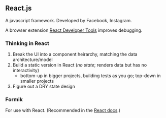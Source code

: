 ## React.js

A javascript framework. Developed by Facebook, Instagram.

A browser extension [React Developer Tools](https://github.com/facebook/react-devtools) improves debugging.

### Thinking in React
1. Break the UI into a component heirarchy, matching the data architecture/model
2. Build a static version in React (*no state*; renders data but has no interactivity)
	- bottom-up in bigger projects, building tests as you go; top-down in smaller projects
3. Figure out a DRY state design

### Formik

For use with React. (Recommended in the [React docs](https://reactjs.org/docs/forms.html).)
<!--stackedit_data:
eyJoaXN0b3J5IjpbMTk3MDk4ODE5OSwxODMyNTEwMDkwLC0yMT
M2ODU2MzI1LDE2NjAyMDI3MTAsMjE0NTQ4ODY4XX0=
-->